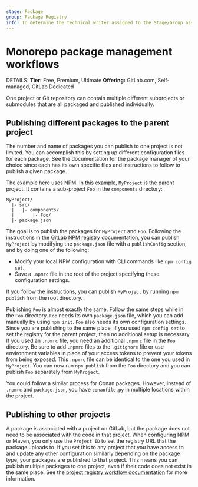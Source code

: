 ```yaml
---
stage: Package
group: Package Registry
info: To determine the technical writer assigned to the Stage/Group associated with this page, see https://handbook.gitlab.com/handbook/product/ux/technical-writing/#assignments
---
```


# Monorepo package management workflows

DETAILS:
**Tier:** Free, Premium, Ultimate
**Offering:** GitLab.com, Self-managed, GitLab Dedicated

One project or Git repository can contain multiple different subprojects or submodules that are all
packaged and published individually.

## Publishing different packages to the parent project

The number and name of packages you can publish to one project is not limited.
You can accomplish this by setting up different configuration files for each
package. See the documentation for the package manager of your choice since
each has its own specific files and instructions to follow to publish
a given package.

The example here uses [NPM](../npm_registry/index.md).
In this example, `MyProject` is the parent project. It contains a sub-project `Foo` in the
`components` directory:

```plaintext
MyProject/
  |- src/
  |   |- components/
  |       |- Foo/
  |- package.json
```

The goal is to publish the packages for `MyProject` and `Foo`. Following the instructions in the
[GitLab NPM registry documentation](../npm_registry/index.md),
you can publish `MyProject` by modifying the `package.json` file with a `publishConfig` section,
and by doing one of the following:

- Modify your local NPM configuration with CLI commands like `npm config set`.
- Save a `.npmrc` file in the root of the project specifying these configuration settings.

If you follow the instructions, you can publish `MyProject` by running `npm publish` from the root
directory.

Publishing `Foo` is almost exactly the same. Follow the same steps while in the `Foo`
directory. `Foo` needs its own `package.json` file, which you can add manually by using `npm init`.
`Foo` also needs its own configuration settings. Since you are publishing to the same place, if you
used `npm config set` to set the registry for the parent project, then no additional setup is
necessary. If you used an `.npmrc` file, you need an additional `.npmrc` file in the `Foo` directory.
Be sure to add `.npmrc` files to the `.gitignore` file or use environment variables in place of your
access tokens to prevent your tokens from being exposed. This `.npmrc` file can be identical to the
one you used in `MyProject`. You can now run `npm publish` from the `Foo` directory and you can
publish `Foo` separately from `MyProject`.

You could follow a similar process for Conan packages. However, instead of `.npmrc` and
`package.json`, you have `conanfile.py` in multiple locations within the project.

## Publishing to other projects

A package is associated with a project on GitLab, but the package does not need to be associated
with the code in that project. When configuring NPM or Maven, you only use the `Project ID` to set
the registry URL that the package uploads to. If you set this to any project that you have access to
and update any other configuration similarly depending on the package type, your packages are
published to that project. This means you can publish multiple packages to one project, even if
their code does not exist in the same place. See the [project registry workflow documentation](project_registry.md)
for more information.
